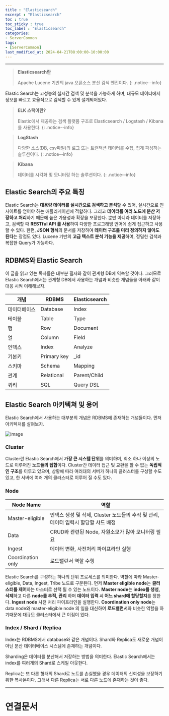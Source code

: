 ```yaml
---
title : "Elasticsearch"
excerpt : "Elasticsearch"
toc : true
toc_sticky : true
toc_label : "Elasticsearch"
categories:
- ServerCommon
tags:
- [ServerCommon]
last_modified_at: 2024-04-21T08:00:00-10:00:00
---
```

  
---
  
> **Elasticsearch란**  
>
> Apache Lucene 기반의 java 오픈소스 분산 검색 엔진이다. 
{: .notice--info}  

 Elastic Search는 고성능의 실시간 검색 및 분석을 가능하게 하며, 대규모 데이터에서 정보를 빠르고 효율적으로 검색할 수 있게 설계되어있다.
 
> **ELK 스택이란?**  
>
> Elastic에서 제공하는 검색 플랫폼 구조로 Elasticsearch / Logstash / Kibana 를 사용한다. 
{: .notice--info}  

> **LogStash**  
>
> 다양한 소스(DB, csv파일)의 로그 또는 트랜잭션 데이터를 수집, 집계 파싱하는 솔루션이다. 
{: .notice--info}  

> **Kibana**  
>
> 데이터를 시각화 및 모니터링 하는 솔루션이다. 
{: .notice--info}  
  
## Elastic Search의 주요 특징
 Elastic Search는 **대용량 데이터를 실시간으로 검색하고 분석**할 수 있어, 실시간으로 인사이트를 얻어야 하는 애플리케이션에 적합하다. 그리고 **데이터를 여러 노드에 분산 저장하고 처리**하기 때문에 높은 가용성과 확장을 보장한다. 뿐만 아니라 데이터를 저장하고, 검색할 때 **RESTful API 를 사용**하여 다양한 프로그래밍 언어에 쉽게 접근하고 사용할 수 있다. 
 한편, **JSON 형식**의 문서를 저장하여 **데이터 구조를 미리 정의하지 않아도 된다**는 장점도 있다. Lucene 기반의 **고급 텍스트 분석 기능을 제공**하여, 정밀한 검색과 복잡한 Query가 가능하다. 
  
## RDBMS와 Elastic Search
 이 글을 읽고 있는 독자들은 대부분 필자와 같이 관계형 DB에 익숙할 것이다. 그러므로 Elastic Search에서는 관계형 DB에서 사용하는 개념과 비슷한 개념들을 아래와 같이 대응 시켜 이해해보자.

| 개념     | RDBMS       | Elasticsearch |
| ------ | ----------- | ------------- |
| 데이터베이스 | Database    | Index         |
| 테이블    | Table       | Type          |
| 행      | Row         | Document      |
| 열      | Column      | Field         |
| 인덱스    | Index       | Analyze       |
| 기본키    | Primary key | \_id          |
| 스키마    | Schema      | Mapping       |
| 관계     | Relational  | Parent/Child  |
| 쿼리     | SQL         | Query DSL     |
  
## Elastic Search 아키텍쳐 및 용어
 Elastic Search에서 사용하는 대부분의 개념은 RDBMS에 존재하는 개념들이다. 먼저 아키텍처를 살펴보자.
   
![image](../../assets/images/ElasticSearchArchitecture.png)
  
### Cluster
 Cluster란 Elastic Search에서 **가장 큰 시스템 단위**를 의미하며, 최소 하나 이상의 노드로 이루어진 **노드들의 집합**이다. Cluster간 데이터 접근 및 교환을 할 수 없는 **독립적인 구조**를 이루고 있으며, 상황에 따라 여러대의 서버가 하나의 클러스터를 구성할 수도 있고, 한 서버에 여러 개의 클러스터로 이루어 질 수도 있다.
  
### Node

| Node Name         | 역할                                                   |
| ----------------- | ---------------------------------------------------- |
| Master-eligible   | 인덱스 생성 및 삭제, Cluster 노드들의 추적 및 관리, 데이터 입력시 할당할 샤드 배정 |
| Data              | CRUD와 관련된 Node, 자원소모가 많아 모니터링 필요                     |
| Ingest            | 데이터 변환, 사전처리 파이프라인 실행                                |
| Coordination only | 로드밸런서 역할 수행                                          |  

 Elastic Search를 구성하는 하나의 단위 프로세스를 의미한다. 역할에 따라 Master-eligible, Data, Ingest, Tribe 노드로 구분된다. 
 먼저 **Master eligible node**는 **클러스터를 제어**하는 마스터로 선택 될 수 있는 노드이다. **Master node**는 **index를 생성, 삭제**하고 다른 **node를 추적, 관리** 하며 **데이터 입력 시 어느 shard에 할당할지**를 정한다.
 **Ingest node** 사전 처리 파이프라인을 실행한다.
 **Coordination only node**는 data node와 master-eligible node 의 일을 대신하여 **로드밸런서**와 비슷한 역할을 하기때문에 대규모 클러스터에서 큰 이점이 있다.
  
### Index / Shard / Replica
 Index는 RDBMS에서 database와 같은 개념이다. Shard와 Replica도 새로운 개념이 아닌 분산 데이터베이스 시스템에 존재하는 개념이다.

 Sharding은 데이터를 분산해서 저장하는 방법을 의미한다. Elastic Search에서는 index를 여러개의 Shard로 스케일 아웃한다. 

 Replica는 또 다른 형태의 Shard로 노트를 손실했을 경우 데이터의 신뢰성을 보장하기위한 복사본이다. 그래서 다른 Replica는 서로 다른 노드에 존재하는 것이 좋다.

---
  
# 연결문서
